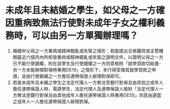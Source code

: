 # 未成年且未結婚之學生，如父母之一方確因重病致無法行使對未成年子女之權利義務時，可以由另一方單獨辦理嗎？

  1. 婚姻中父母之一方重病或精神錯亂或失智之情形：若能提出合格醫院或主管機關最近六個月內所核發重病或精神錯亂或失智之證明文件，以證明父母之一方已不能行使親權，則在該學生及行使親權之一方同意檢附「就學貸款切結書-另一方未能辦理對保時專用DE19」之情形下，本行得受理其就學貸款之申請，並由行使親權之一方擔任連帶保證人辦理對保即可。
  2. 若是未成年且未婚之學生之法定代理人一方無法至銀行對保且由其他之成年人擔任連帶保證人時，需請學生、法定代理人及連帶保證人檢附「法定代理人一方無法至銀行對保且由其他成年人擔任連帶保證人時專用DE55」同意由適當之成年人一人擔任連帶保證人辦理對保。


